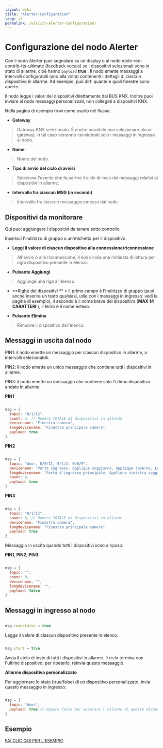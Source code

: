 ```yaml
---
layout: wiki
title: "Alerter-Configuration"
lang: it
permalink: /wiki/it-Alerter-Configuration/
---
```

# Configurazione del nodo Alerter

Con il nodo Alerter puoi segnalare su un display o al nodo node-red-contrib-tts-ultimate (feedback vocale) se i dispositivi selezionati sono in stato di allarme, cioè hanno `payload` **true** .
Il nodo emette messaggi a intervalli configurabili (uno alla volta) contenenti i dettagli di ciascun dispositivo in allarme. Ad esempio, può dirti quante e quali finestre sono aperte.

Il nodo legge i valori dei dispositivi direttamente dal BUS KNX. Inoltre puoi inviare al nodo messaggi personalizzati, non collegati a dispositivi KNX.

Nella pagina di esempio trovi come usarlo nel flusso.

- **Gateway**

> Gateway KNX selezionato. È anche possibile non selezionare alcun gateway; in tal caso verranno considerati solo i messaggi in ingresso al nodo.

- **Nome**

> Nome del nodo.

- **Tipo di avvio del ciclo di avvisi**

> Seleziona l'evento che fa partire il ciclo di invio dei messaggi relativi ai dispositivi in allarme.

- **Intervallo tra ciascun MSG (in secondi)**

> Intervallo fra ciascun messaggio emesso dal nodo.

## Dispositivi da monitorare

Qui puoi aggiungere i dispositivi da tenere sotto controllo.

Inserisci l'indirizzo di gruppo o un'etichetta per il dispositivo.

- **Leggi il valore di ciascun dispositivo alla connessione/riconnessione**

> All'avvio o alla riconnessione, il nodo invia una richiesta di lettura per ogni dispositivo presente in elenco.

- **Pulsante Aggiungi**

> Aggiunge una riga all'elenco.

- **Righe dei dispositivi ** > Il primo campo è l'indirizzo di gruppo (puoi anche inserire un testo qualsiasi, utile con i messaggi in ingresso: vedi la pagina di esempio), il secondo è il nome breve del dispositivo (**MAX 14 CARATTERI** ), il terzo è il nome esteso.

- **Pulsante Elimina**

> Rimuove il dispositivo dall'elenco.

## Messaggi in uscita dal nodo

PIN1: il nodo emette un messaggio per ciascun dispositivo in allarme, a intervalli selezionabili.

PIN2: il nodo emette un unico messaggio che contiene tutti i dispositivi in allarme.

PIN3: il nodo emette un messaggio che contiene solo l'ultimo dispositivo andato in allarme.

**PIN1**

```javascript

msg = {
  topic: "0/1/12",
  count: 3, // Numero TOTALE di dispositivi in allarme
  devicename: "Finestra camera",
  longdevicename: "Finestra principale camera",
  payload: true
}
```

**PIN2**

```javascript

msg = {
  topic: "door, 0/0/11, 0/1/2, 0/0/9",
  devicename: "Porta ingresso, Applique soggiorno, Applique taverna, Luce studio",
  longdevicename: "Porta d'ingresso principale, Applique sinistra soggiorno, Applique destra taverna, Luce soffitto studio",
  count: 4,
  payload: true
}
```

**PIN3**

```javascript

msg = {
  topic: "0/1/12",
  count: 3, // Numero TOTALE di dispositivi in allarme
  devicename: "Finestra camera",
  longdevicename: "Finestra principale camera",
  payload: true
}
```

Messaggio in uscita quando tutti i dispositivi sono a riposo:

**PIN1, PIN2, PIN3**

```javascript

msg = {
  topic: "",
  count: 0,
  devicename: "",
  longdevicename: "",
  payload: false
}
```

## Messaggi in ingresso al nodo

```javascript

msg.readstatus = true
```

Legge il valore di ciascun dispositivo presente in elenco.

```javascript

msg.start = true
```

Avvia il ciclo di invio di tutti i dispositivi in allarme. Il ciclo termina con l'ultimo dispositivo; per ripeterlo, reinvia questo messaggio.

**Allarme dispositivo personalizzato** 

Per aggiornare lo stato (true/false) di un dispositivo personalizzato, invia questo messaggio in ingresso:

```javascript

msg = {
  topic: "door",
  payload: true // Oppure false per azzerare l'allarme di questo dispositivo
}
```

## Esempio

<a href="https://supergiovane.github.io/node-red-contrib-knx-ultimate/wiki/SampleAlerter">FAI CLIC QUI PER L'ESEMPIO</a>
